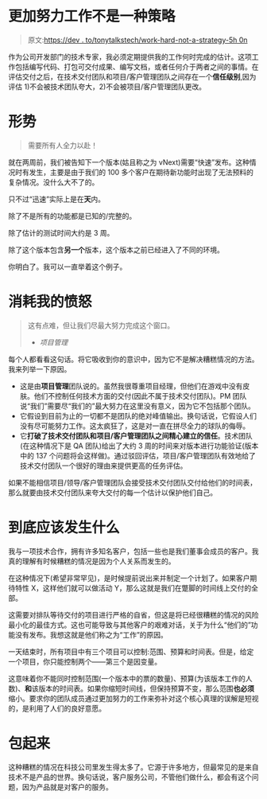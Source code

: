 # 更加努力工作不是一种策略

> 原文:[https://dev . to/tonytalkstech/work-hard-not-a-strategy-5h 0n](https://dev.to/tonytalkstech/working-harder-isnt-a-strategy-5h0n)

作为公司开发部门的技术专家，我必须定期提供我的工作何时完成的估计。这项工作包括编写代码、打包可交付成果、编写文档，或者任何介于两者之间的事情。在评估交付之后，在技术交付团队和项目/客户管理团队之间存在一个**信任级别**,因为评估 1)不会被技术团队夸大，2)不会被项目/客户管理团队更改。

# 形势

> 需要所有人全力以赴！

就在两周前，我们被告知下一个版本(姑且称之为 vNext)需要“快速”发布。这种情况时有发生，主要是由于我们的 100 多个客户在期待新功能时出现了无法预料的复杂情况。没什么大不了的。

只不过“迅速”实际上是在**天**内。

除了不是所有的功能都是已知的/完整的。

除了估计的测试时间大约是 3 周。

除了这个版本包含**另一个**版本，这个版本之前已经进入了不同的环境。

你明白了。我可以一直举着这个例子。

# 消耗我的愤怒

> 这有点难，但让我们尽最大努力完成这个窗口。
> 
> - *项目管理*

每个人都看看这句话。将它吸收到你的意识中，因为它不是解决糟糕情况的方法。我来列举一下原因。

*   这是由**项目管理**团队说的。虽然我很尊重项目经理，但他们在游戏中没有皮肤。他们不控制任何技术方面的交付(因此不属于技术交付团队)。PM 团队说“我们”需要尽“我们的”最大努力在这里没有意义，因为它不包括那个团队。
*   它假设到目前为止的一切都不是团队的绝对峰值输出。换句话说，它假设人们没有尽可能努力工作。这太疯狂了，这是对一直在拼尽全力的球队的侮辱。
*   它**打破了技术交付团队和项目/客户管理团队之间精心建立的信任**。技术团队(在这种情况下是 QA 团队)给出了大约 3 周的时间来对版本进行功能验证(版本中的 137 个问题将会这样做)。通过驳回评估，项目/客户管理团队有效地给了技术交付团队一个很好的理由来提供更高的任务评估。

如果不能相信项目/领导/客户管理团队会接受技术交付团队交付给他们的时间表，那么就要由技术交付团队来夸大交付的每一个估计以保护他们自己。

# 到底应该发生什么

我与一项技术合作，拥有许多知名客户，包括一些也是我们董事会成员的客户。我真的理解有时候糟糕的情况是因为个人关系而发生的。

在这种情况下(希望非常罕见)，是时候提前说出来并制定一个计划了。如果客户期待特性 X，这样他们就可以做活动 Y，那么这就是我们在蹩脚的时间线上交付的全部。

这需要对排队等待交付的项目进行严格的自省，但这是将已经很糟糕的情况的风险最小化的最佳方式。这也可能导致与其他客户的艰难对话，关于为什么“他们的”功能没有发布。我想这就是他们称之为“工作”的原因。

一天结束时，所有项目中有三个项目可以控制:范围、预算和时间表。但是，给定一个项目，你只能控制两个——第三个是因变量。

这意味着你不能同时控制范围(一个版本中的票的数量)、预算(为该版本工作的人数)、**和**该版本的时间表。如果你缩短时间线，但保持预算不变，那么范围**也必须**缩小。要求你的团队成员通过更加努力的工作来弥补对这个核心真理的误解是短视的，是利用了人们的良好意愿。

# 包起来

这种糟糕的情况在科技公司里发生得太多了。它源于许多地方，但最常见的是来自技术不是产品的世界。换句话说，客户服务公司，不管他们做什么，都会有这个问题，因为产品就是对客户的服务。